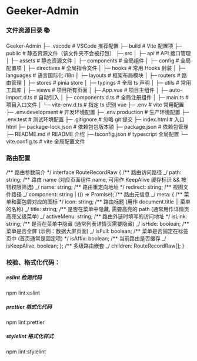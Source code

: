 # Geeker-Admin

### 文件资源目录 📚

Geeker-Admin
├─ .vscode # VSCode 推荐配置
├─ build # Vite 配置项
├─ public # 静态资源文件（该文件夹不会被打包）
├─ src
│ ├─ api # API 接口管理
│ ├─ assets # 静态资源文件
│ ├─ components # 全局组件
│ ├─ config # 全局配置项
│ ├─ directives # 全局指令文件
│ ├─ hooks # 常用 Hooks 封装
│ ├─ languages # 语言国际化 i18n
│ ├─ layouts # 框架布局模块
│ ├─ routers # 路由管理
│ ├─ stores # pinia store
│ ├─ typings # 全局 ts 声明
│ ├─ utils # 常用工具库
│ ├─ views # 项目所有页面
│ ├─ App.vue # 项目主组件
│ ├─ auto-import.d.ts # 自动引入
│ ├─ components.d.ts # 全局注册组件
│ ├─ main.ts # 项目入口文件
│ └─ vite-env.d.ts # 指定 ts 识别 vue
├─ .env # vite 常用配置
├─ .env.development # 开发环境配置
├─ .env.production # 生产环境配置
├─ .env.test # 测试环境配置
├─ .gitignore # 忽略 git 提交
├─ index.html # 入口 html
├─ package-lock.json # 依赖包包版本锁
├─ package.json # 依赖包管理
├─ README.md # README 介绍
├─ tsconfig.json # typescript 全局配置
└─ vite.config.ts # vite 全局配置文件

### 路由配置

/** 路由参数简介 \*/
interface RouteRecordRaw {
/** 路由访问路径 _/
path: string;
/\*\* 路由 name (对应页面组件 name, 可用作 KeepAlive 缓存标识 && 按钮权限筛选) _/
name: string;
/** 路由重定向地址 \*/
redirect: string;
/** 视图文件路径 _/
component: string | (() => Promise<unknown>);
/\*\* 路由元信息 _/
meta: {
/** 菜单和面包屑对应的图标 \*/
icon: string;
/** 路由标题 (用作 document.title || 菜单的名称) _/
title: string;
/\*\* 是否在菜单中隐藏, 需要高亮的 path (通常用作详情页高亮父级菜单) _/
activeMenu: string;
/** 路由外链时填写的访问地址 \*/
isLink: string;
/** 是否在菜单中隐藏 (通常列表详情页需要隐藏) _/
isHide: boolean;
/\*\* 菜单是否全屏 (示例：数据大屏页面) _/
isFull: boolean;
/** 菜单是否固定在标签页中 (首页通常是固定项) \*/
isAffix: boolean;
/** 当前路由是否缓存 _/
isKeepAlive: boolean;
};
/\*\* 多级路由嵌套 _/
children: RouteRecordRaw[];
}

### 校验、格式化代码：

##### eslint 检测代码

npm lint:eslint

##### prettier 格式化代码

npm lint:prettier

##### stylelint 格式化样式

npm lint:stylelint
